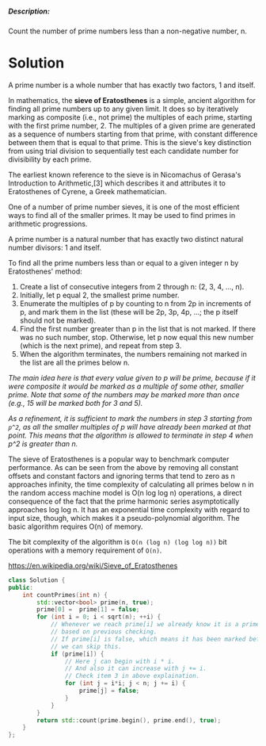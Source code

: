 ##### Description:

Count the number of prime numbers less than a non-negative number, n.

# Solution
     
A prime number is a whole number that has exactly two factors, 1 and itself.

In mathematics, the __sieve of Eratosthenes__ is a simple, ancient algorithm for finding all prime numbers up to any given limit.
It does so by iteratively marking as composite (i.e., not prime) the multiples of each prime, starting with the first prime number, 2. The multiples of a given prime are generated as a sequence of numbers starting from that prime, with constant difference between them that is equal to that prime. This is the sieve's key distinction from using trial division to sequentially test each candidate number for divisibility by each prime.


The earliest known reference to the sieve  is in Nicomachus of Gerasa's Introduction to Arithmetic,[3] which describes it and attributes it to Eratosthenes of Cyrene, a Greek mathematician.
     
One of a number of prime number sieves, it is one of the most efficient ways to find all of the smaller primes. It may be used to find primes in arithmetic progressions.  
     
A prime number is a natural number that has exactly two distinct natural number divisors: 1 and itself.
     
To find all the prime numbers less than or equal to a given integer n by Eratosthenes' method:     
     
1. Create a list of consecutive integers from 2 through n: (2, 3, 4, ..., n).  
2. Initially, let p equal 2, the smallest prime number.  
3. Enumerate the multiples of p by counting to n from 2p in increments of p, and mark them in the list (these will be 2p, 3p, 4p, ...; the p itself should not be marked).  
4. Find the first number greater than p in the list that is not marked. If there was no such number, stop. Otherwise, let p now equal this new number (which is the next prime), and repeat from step 3.  
5. When the algorithm terminates, the numbers remaining not marked in the list are all the primes below n.     
     
_The main idea here is that every value given to p will be prime, because if it were composite it would be marked as a multiple of some other, smaller prime. Note that some of the numbers may be marked more than once (e.g., 15 will be marked both for 3 and 5)._
     
_As a refinement, it is sufficient to mark the numbers in step 3 starting from ```p^2```, as all the smaller multiples of p will have already been marked at that point. This means that the algorithm is allowed to terminate in step 4 when p^2 is greater than n._    
     
The sieve of Eratosthenes is a popular way to benchmark computer performance. As can be seen from the above by removing all constant offsets and constant factors and ignoring terms that tend to zero as n approaches infinity, the time complexity of calculating all primes below n in the random access machine model is O(n log log n) operations, a direct consequence of the fact that the prime harmonic series asymptotically approaches log log n. It has an exponential time complexity with regard to input size, though, which makes it a pseudo-polynomial algorithm. The basic algorithm requires O(n) of memory.
     
The bit complexity of the algorithm is ```O(n (log n) (log log n))``` bit operations with a memory requirement of ```O(n)```.    
     
https://en.wikipedia.org/wiki/Sieve_of_Eratosthenes     

```cpp
class Solution {
public:
    int countPrimes(int n) {
        std::vector<bool> prime(n, true);
        prime[0] =  prime[1] = false;
        for (int i = 0; i < sqrt(n); ++i) {
            // Whenever we reach prime[i] we already know it is a prime or not
            // based on previous checking.
            // If prime[i] is false, which means it has been marked before,
            // we can skip this.
            if (prime[i]) {
                // Here j can begin with i * i.
                // And also it can increase with j += i.
                // Check item 3 in above explaination.
                for (int j = i*i; j < n; j += i) {
                    prime[j] = false;
                }    
            }    
        }
        return std::count(prime.begin(), prime.end(), true);
    }
};
```
